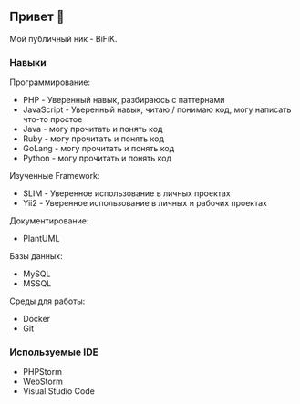 ## Привет 👋
Мой публичный ник - BiFiK. 

### Навыки

Программирование:
- PHP - Уверенный навык, разбираюсь с паттернами
- JavaScript - Уверенный навык, читаю / понимаю код, могу написать что-то простое
- Java - могу прочитать и понять код
- Ruby - могу прочитать и понять код
- GoLang - могу прочитать и понять код
- Python - могу прочитать и понять код

Изученные Framework:
- SLIM - Уверенное использование в личных проектах 
- Yii2 - Уверенное использование в личных и рабочих проектах

Документирование:
- PlantUML

Базы данных:
- MySQL
- MSSQL

Среды для работы:
- Docker
- Git

### Используемые IDE
- PHPStorm
- WebStorm
- Visual Studio Code
